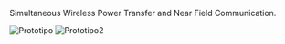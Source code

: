 Simultaneous Wireless Power Transfer and Near Field Communication.

![Prototipo](https://github.com/user-attachments/assets/abc74fc5-2a2a-4aab-b4e1-cb98b78a40ae)
![Prototipo2](https://github.com/user-attachments/assets/e1c542d3-8ee9-4718-9bc4-37343d800ca7)

